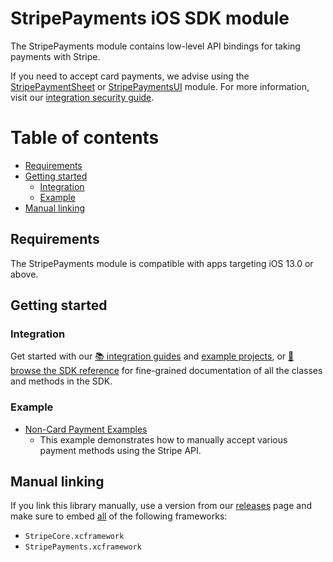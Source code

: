 StripePayments iOS SDK module
======

The StripePayments module contains low-level API bindings for taking payments with Stripe.

If you need to accept card payments, we advise using the [StripePaymentSheet](../StripePaymentSheet/README.md) or [StripePaymentsUI](../StripePaymentsUI/README.md) module. For more information, visit our [integration security guide](https://stripe.com/docs/security/guide).

# Table of contents

<!--ts-->
* [Requirements](#requirements)
* [Getting started](#getting-started)
   * [Integration](#integration)
   * [Example](#example)
* [Manual linking](#manual-linking)

<!--te-->

## Requirements

The StripePayments module is compatible with apps targeting iOS 13.0 or above.

## Getting started

### Integration

Get started with our [📚 integration guides](https://stripe.com/docs/payments/payment-methods/overview) and [example projects](/Example), or [📘 browse the SDK reference](https://stripe.dev/stripe-ios/stripe-payments/index.html) for fine-grained documentation of all the classes and methods in the SDK.

### Example

- [Non-Card Payment Examples](Example/Non-Card%20Payment%20Examples)
  - This example demonstrates how to manually accept various payment methods using the Stripe API.

## Manual linking

If you link this library manually, use a version from our [releases](https://github.com/stripe/stripe-ios/releases) page and make sure to embed <ins>all</ins> of the following frameworks:
- `StripeCore.xcframework`
- `StripePayments.xcframework`
